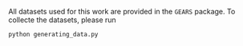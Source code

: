 All datasets used for this work are provided in the `GEARS` package. To collecte the datasets, please run

```
python generating_data.py
```
